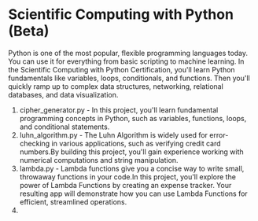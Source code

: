 # Scientific Computing with Python (Beta)
Python is one of the most popular, flexible programming languages today. You can use it for everything from basic scripting to machine learning.
In the Scientific Computing with Python Certification, you'll learn Python fundamentals like variables, loops, conditionals, and functions. Then you'll quickly ramp up to complex data structures, networking, relational databases, and data visualization.
1. cipher_generator.py - In this project, you'll learn fundamental programming concepts in Python, such as variables, functions, loops, and conditional statements.
2. luhn_algorithm.py - The Luhn Algorithm is widely used for error-checking in various applications, such as verifying credit card numbers.By building this project, you'll gain experience working with numerical computations and string manipulation.
3. lambda.py - Lambda functions give you a concise way to write small, throwaway functions in your code.In this project, you'll explore the power of Lambda Functions by creating an expense tracker. Your resulting app will demonstrate how you can use Lambda Functions for efficient, streamlined operations.
4. 